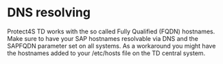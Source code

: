# DNS resolving

Protect4S TD works with the so called Fully Qualified (FQDN) hostnames. Make sure to have your SAP hostnames resolvable via DNS and the SAPFQDN parameter set on all systems. As a workaround you might have the hostnames added to your /etc/hosts file on the TD central system.
